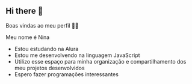 ## Hi there 👋

Boas vindas ao meu perfil 💙💙  

Meu nome é Nina

- Estou estudando na Alura
- Estou me desenvolvendo na linguagem JavaScript
- Utilizo esse espaço para minha organização e compartilhamento dos meu projetos desenvolvidos
- Espero fazer programações interessantes
